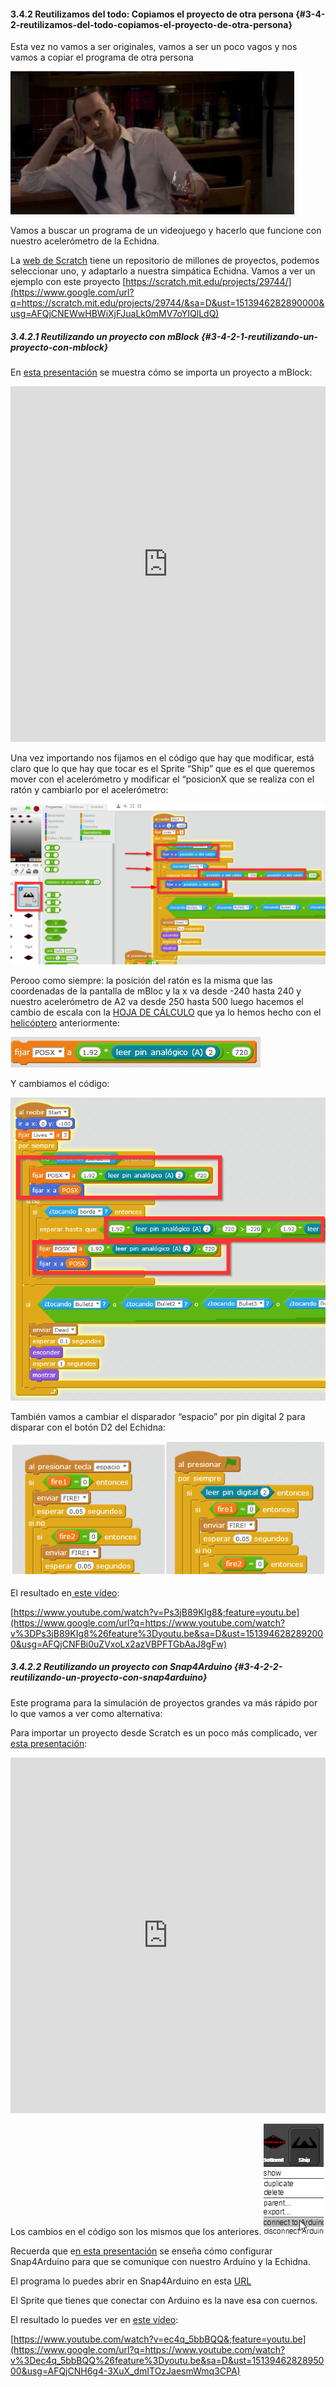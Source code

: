 #### 3.4.2 Reutilizamos del todo: Copiamos el proyecto de otra persona {#3-4-2-reutilizamos-del-todo-copiamos-el-proyecto-de-otra-persona}

Esta vez no vamos a ser originales, vamos a ser un poco vagos y nos vamos a copiar el programa de otra persona

![](/images/image78.png)

Vamos a buscar un programa de un videojuego y hacerlo que funcione con nuestro acelerómetro de la Echidna.

La [web de Scratch](https://www.google.com/url?q=https://scratch.mit.edu/&sa=D&ust=1513946282889000&usg=AFQjCNGygwtyuNaEEsxDNvVSFxX9GBVf1A) tiene un repositorio de millones de proyectos, podemos seleccionar uno, y adaptarlo a nuestra simpática Echidna. Vamos a ver un ejemplo con este proyecto [https://scratch.mit.edu/projects/29744/](https://www.google.com/url?q=https://scratch.mit.edu/projects/29744/&sa=D&ust=1513946282890000&usg=AFQjCNEWwHBWiXjFJuaLk0mMV7oYIQlLdQ)

##### 3.4.2.1 Reutilizando un proyecto con mBlock {#3-4-2-1-reutilizando-un-proyecto-con-mblock}

En [esta presentación](https://www.google.com/url?q=https://docs.google.com/presentation/d/e/2PACX-1vSCDGNYTkUuXsIOtMJDozS3jijvI8ZgYk9cy50vpgvlCAUVZOZbLtTjynKjkZ_CHhq9nvJQzIefO9V2/pub?start%3Dfalse%26loop%3Dfalse%26delayms%3D3000&sa=D&ust=1513946282890000&usg=AFQjCNHlGqrxqDlrGjo3EAQlihyYh5JcXw) se muestra cómo se importa un proyecto a mBlock:

<iframe src="https://docs.google.com/presentation/d/e/2PACX-1vSCDGNYTkUuXsIOtMJDozS3jijvI8ZgYk9cy50vpgvlCAUVZOZbLtTjynKjkZ_CHhq9nvJQzIefO9V2/embed?start=false&;loop=false&;delayms=3000" frameborder="0" width="100%" height="569" allowfullscreen="true" mozallowfullscreen="true" webkitallowfullscreen="true"></iframe>

Una vez importando nos fijamos en el código que hay que modificar, está claro que lo que hay que tocar es el Sprite “Ship” que es el que queremos mover con el acelerómetro y modificar el “posicionX que se realiza con el ratón y cambiarlo por el acelerómetro:

![](/images/image44.png)

Perooo como siempre: la posición del ratón es la misma que las coordenadas de la pantalla de mBloc y la x va desde -240 hasta 240 y nuestro acelerómetro de A2 va desde 250 hasta 500 luego hacemos el cambio de escala con la [HOJA DE CÁLCULO](https://www.google.com/url?q=https://docs.google.com/spreadsheets/d/e/2PACX-1vTyASTvUIs_xsZ8c4RZOJ1sEstk4Cc6d--_Drne_U0o1_CXhgzxQkvZ4ZNYGLdKa2lrhLHDKmAwsKnK/pub?output%3Dxlsx&sa=D&ust=1513946282891000&usg=AFQjCNG-30BZx1eA-t1QqrwaNZvW04wknA) que ya lo hemos hecho con el [helicóptero](#3-4-1-1-helic-ptero) anteriormente:

![](/images/image24.png)

Y cambiamos el código:

![](/images/image37.png)

También vamos a cambiar el disparador “espacio” por pin digital 2 para disparar con el botón D2 del Echidna:

![](/images/image3.png)

El resultado en[ este vídeo](https://www.google.com/url?q=https://www.youtube.com/watch?v%3DPs3jB89KIg8%26feature%3Dyoutu.be&sa=D&ust=1513946282892000&usg=AFQjCNFBi0uZVxoLx2azVBPFTGbAaJ8gFw):

[https://www.youtube.com/watch?v=Ps3jB89KIg8&;feature=youtu.be](https://www.google.com/url?q=https://www.youtube.com/watch?v%3DPs3jB89KIg8%26feature%3Dyoutu.be&sa=D&ust=1513946282892000&usg=AFQjCNFBi0uZVxoLx2azVBPFTGbAaJ8gFw)

##### 3.4.2.2 Reutilizando un proyecto con Snap4Arduino {#3-4-2-2-reutilizando-un-proyecto-con-snap4arduino}

Este programa para la simulación de proyectos grandes va más rápido por lo que vamos a ver como alternativa:

Para importar un proyecto desde Scratch es un poco más complicado, ver [esta presentación](https://www.google.com/url?q=https://docs.google.com/presentation/d/e/2PACX-1vQ7PutZ1rJdylUGdaQ6qgkoofiQu1-t0inaBN5JN0idYOlvlK84qa1THTBzNUx4SW3kslXdjUdEs9NF/pub?start%3Dfalse%26loop%3Dfalse%26delayms%3D3000&sa=D&ust=1513946282893000&usg=AFQjCNEVlBh7kkM1aLorDX-QmbsH9hplKw):

<iframe src="https://docs.google.com/presentation/d/e/2PACX-1vQ7PutZ1rJdylUGdaQ6qgkoofiQu1-t0inaBN5JN0idYOlvlK84qa1THTBzNUx4SW3kslXdjUdEs9NF/embed?start=false&;loop=false&;delayms=3000" frameborder="0" width="100%" height="569" allowfullscreen="true" mozallowfullscreen="true" webkitallowfullscreen="true"></iframe>

Los cambios en el código son los mismos que los anteriores. ![](/images/image89.png)

Recuerda que e[n esta presentación](https://www.google.com/url?q=https://docs.google.com/presentation/d/e/2PACX-1vQ7tr9aNDDuzFcEMFOepVVao5eCKWBBQh3U5emsy5oaN4a-Q8tNkYMWxKyma6xz-gBVL6nLLlmlWuPw/pub?start%3Dfalse%26loop%3Dfalse%26delayms%3D3000&sa=D&ust=1513946282894000&usg=AFQjCNH_vEQY0Dj3hZ-FhPh4qoUqn2RKkw) se enseña cómo configurar Snap4Arduino para que se comunique con nuestro Arduino y la Echidna.

El programa lo puedes abrir en Snap4Arduino en esta [URL](https://www.google.com/url?q=http://snap4arduino.org/run%23present:Username%3Djavierquintana%26ProjectName%3DAlien%2520Invasion-MODIFICADO&sa=D&ust=1513946282894000&usg=AFQjCNF-EVqjqnW1UNgn7LgENVXRNCHhIg)

El Sprite que tienes que conectar con Arduino es la nave esa con cuernos.

El resultado lo puedes ver en [este vídeo](https://www.google.com/url?q=https://www.youtube.com/watch?v%3Dec4q_5bbBQQ%26feature%3Dyoutu.be&sa=D&ust=1513946282895000&usg=AFQjCNH6g4-3XuX_dmITOzJaesmWmq3CPA):

[https://www.youtube.com/watch?v=ec4q_5bbBQQ&;feature=youtu.be](https://www.google.com/url?q=https://www.youtube.com/watch?v%3Dec4q_5bbBQQ%26feature%3Dyoutu.be&sa=D&ust=1513946282895000&usg=AFQjCNH6g4-3XuX_dmITOzJaesmWmq3CPA)
